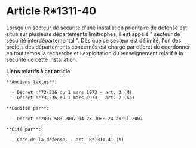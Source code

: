 # Article R*1311-40

Lorsqu'un secteur de sécurité d'une installation prioritaire de défense est situé sur plusieurs départements limitrophes, il
est appelé " secteur de sécurité interdépartemental ". Dès que ce secteur est délimité, l'un des préfets des départements
concernés est chargé par décret de coordonner en tout temps la recherche et l'exploitation du renseignement relatif à la
sécurité de cette installation.

**Liens relatifs à cet article**

	**Anciens textes**:

	  - Décret n°73-236 du 1 mars 1973 - art. 2 (M)
	  - Décret n°73-236 du 1 mars 1973 - art. 2 (Ab)

	**Codifié par**:

	  - Décret n°2007-583 2007-04-23 JORF 24 avril 2007

	**Cité par**:

	  - Code de la défense. - art. R*1311-41 (V)
